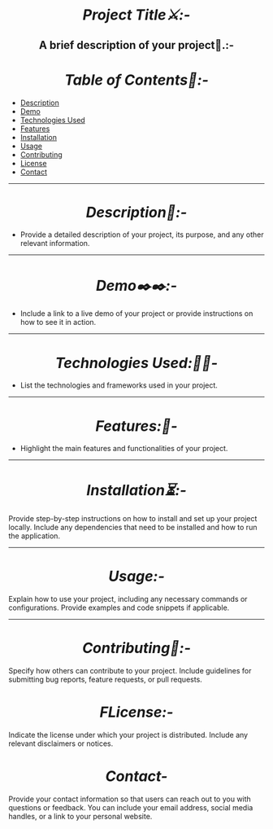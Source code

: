 <h1 align="center"><i> Project Title⚔️:-</i></h1>

<h2 align="center"><b>A brief description of your project📝.:-</b></h2>

<h1 align="center"><i>Table of Contents💫:-</i></h1>

- [Description](#description)
- [Demo](#demo)
- [Technologies Used](#technologies-used)
- [Features](#features)
- [Installation](#installation)
- [Usage](#usage)
- [Contributing](#contributing)
- [License](#license)
- [Contact](#contact)
<hr>
<h1 align="center"><i> Description📑:-</i></h1>

- Provide a detailed description of your project, its purpose, and any other relevant information.
<hr>
<h1 align="center"><i>Demo✒️✒️:-</i></h1>

- Include a link to a live demo of your project or provide instructions on how to see it in action.
<hr>
<h1 align="center"><i> Technologies Used:📱📱-</i></h1>

- List the technologies and frameworks used in your project.
<hr>
<h1 align="center"><i>Features:👋-</i></h1>

- Highlight the main features and functionalities of your project.
<hr>
<h1 align="center"><i>Installation⏳:-</i></h1>

Provide step-by-step instructions on how to install and set up your project locally. Include any dependencies that need to be installed and how to run the application.
<hr>
<h1 align="center"><i>Usage:-</i></h1>

Explain how to use your project, including any necessary commands or configurations. Provide examples and code snippets if applicable.
<hr>
<h1 align="center"><i>Contributing👭:-</i></h1>

Specify how others can contribute to your project. Include guidelines for submitting bug reports, feature requests, or pull requests.
<h1 align="center"><i>FLicense:-</i></h1>

Indicate the license under which your project is distributed. Include any relevant disclaimers or notices.


<h1 align="center"><i>Contact-</i></h1>

Provide your contact information so that users can reach out to you with questions or feedback. You can include your email address, social media handles, or a link to your personal website.
